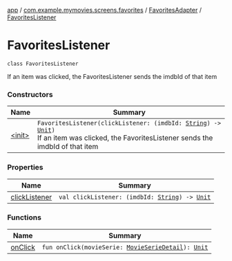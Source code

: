 [app](../../../index.md) / [com.example.mymovies.screens.favorites](../../index.md) / [FavoritesAdapter](../index.md) / [FavoritesListener](./index.md)

# FavoritesListener

`class FavoritesListener`

If an item was clicked, the FavoritesListener sends the imdbId of that item

### Constructors

| Name | Summary |
|---|---|
| [&lt;init&gt;](-init-.md) | `FavoritesListener(clickListener: (imdbId: `[`String`](https://kotlinlang.org/api/latest/jvm/stdlib/kotlin/-string/index.html)`) -> `[`Unit`](https://kotlinlang.org/api/latest/jvm/stdlib/kotlin/-unit/index.html)`)`<br>If an item was clicked, the FavoritesListener sends the imdbId of that item |

### Properties

| Name | Summary |
|---|---|
| [clickListener](click-listener.md) | `val clickListener: (imdbId: `[`String`](https://kotlinlang.org/api/latest/jvm/stdlib/kotlin/-string/index.html)`) -> `[`Unit`](https://kotlinlang.org/api/latest/jvm/stdlib/kotlin/-unit/index.html) |

### Functions

| Name | Summary |
|---|---|
| [onClick](on-click.md) | `fun onClick(movieSerie: `[`MovieSerieDetail`](../../../com.example.mymovies.models/-movie-serie-detail/index.md)`): `[`Unit`](https://kotlinlang.org/api/latest/jvm/stdlib/kotlin/-unit/index.html) |
